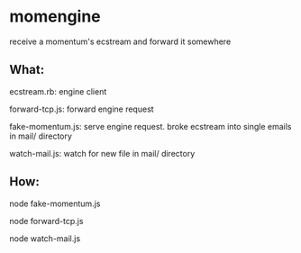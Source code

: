 momengine
=========

receive a momentum's ecstream and forward it somewhere

What:
-----
ecstream.rb:
  engine client 

forward-tcp.js:
  forward engine request

fake-momentum.js:
  serve engine request.
  broke ecstream into single emails in mail/ directory

watch-mail.js:
  watch for new file in mail/ directory

How:
----
node fake-momentum.js

node forward-tcp.js 

node watch-mail.js

